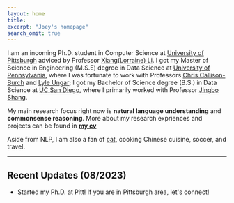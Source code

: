 ```yaml
---
layout: home
title: 
excerpt: "Joey's homepage"
search_omit: true
---
```

I am an incoming Ph.D. student in Computer Science at [University of Pittsburgh](https://www.cs.pitt.edu/) adviced by Professor [Xiang(Lorraine) Li](https://www.cs.pitt.edu/people/full-time-faculty/lorraine-xiang-li). I got my Master of Science in Engineering (M.S.E) degree in Data Science at [University of Pennsylvania](https://dats.seas.upenn.edu), where I was fortunate to work with Professors [Chris Callison-Burch](https://www.cis.upenn.edu/~ccb/) and [Lyle Ungar](https://www.cis.upenn.edu/~ungar/); I got my Bachelor of Science degree (B.S.) in Data Science at [UC San Diego](https://datascience.ucsd.edu/), where I primarily worked with Professor [Jingbo Shang](https://shangjingbo1226.github.io/). 

My main research focus right now is **natural language understanding** and **commonsense reasoning**. More about my research expriences and projects can be found in **[my cv](/doc/cv.pdf)**

Aside from NLP, I am also a fan of [cat](https://www.instagram.com/coco.quinn555/), cooking Chinese cuisine, soccer, and travel.

-----

## Recent Updates (08/2023)
- Started my Ph.D. at Pitt! If you are in Pittsburgh area, let's connect!
<!-- - I'm currently doing internship at [UII America](https://www.linkedin.com/company/uii-america-inc) in Boston, working on tuning large language models for trust-worthy QA in the medical domain. -->

<!-- ## Older Posts -->
